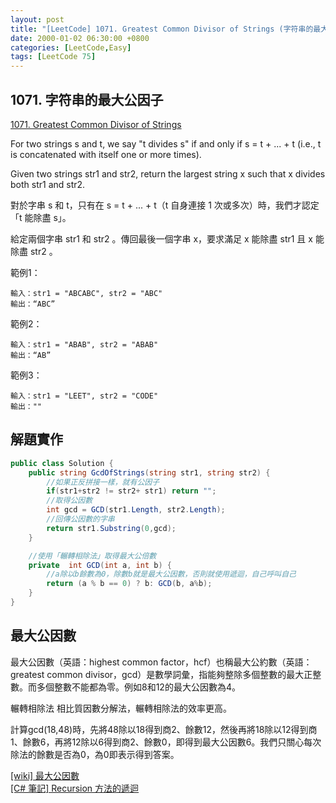 ```yaml
---
layout: post
title: "[LeetCode] 1071. Greatest Common Divisor of Strings (字符串的最大公因子)"
date: 2000-01-02 06:30:00 +0800
categories: [LeetCode,Easy]
tags: [LeetCode 75]
---
```



## 1071. 字符串的最大公因子

[1071. Greatest Common Divisor of Strings](https://leetcode.com/problems/greatest-common-divisor-of-strings/description/?envType=study-plan-v2&envId=leetcode-75)       

For two strings s and t, we say "t divides s" if and only if s = t + ... + t (i.e., t is concatenated with itself one or more times).       

Given two strings str1 and str2, return the largest string x such that x divides both str1 and str2.        


對於字串 s 和 t，只有在 s = t + ... + t（t 自身連接 1 次或多次）時，我們才認定「t 能除盡 s」。      

給定兩個字串 str1 和 str2 。傳回最後一個字串 x，要求滿足 x 能除盡 str1 且 x 能除盡 str2 。      

 
範例1：
```
輸入：str1 = "ABCABC", str2 = "ABC"
輸出：“ABC”
```

範例2：
```
輸入：str1 = "ABAB", str2 = "ABAB"
輸出：“AB”
```

範例3：
```
輸入：str1 = "LEET", str2 = "CODE"
輸出：""
```

## 解題實作

```c#
public class Solution {
    public string GcdOfStrings(string str1, string str2) {
        //如果正反拼接一樣，就有公因子
        if(str1+str2 != str2+ str1) return "";
        //取得公因數
        int gcd = GCD(str1.Length, str2.Length);
        //回傳公因數的字串
        return str1.Substring(0,gcd);
    }

    //使用「輾轉相除法」取得最大公倍數
	private  int GCD(int a, int b) {
		//a除以b餘數為0，除數b就是最大公因數，否則就使用遞迴，自己呼叫自己
		return (a % b == 0) ? b: GCD(b, a%b);
	}
}
```


## 最大公因數
最大公因數（英語：highest common factor，hcf）也稱最大公約數（英語：greatest common divisor，gcd）是數學詞彙，指能夠整除多個整數的最大正整數。而多個整數不能都為零。例如8和12的最大公因數為4。

輾轉相除法 
相比質因數分解法，輾轉相除法的效率更高。        

計算gcd(18,48)時，先將48除以18得到商2、餘數12，然後再將18除以12得到商1、餘數6，再將12除以6得到商2、餘數0，即得到最大公因數6。我們只關心每次除法的餘數是否為0，為0即表示得到答案。       

[[wiki] 最大公因數](https://zh.wikipedia.org/zh-tw/最大公因數)      
[[C# 筆記] Recursion 方法的遞迴](https://riivalin.github.io/posts/2011/01/recursion/)